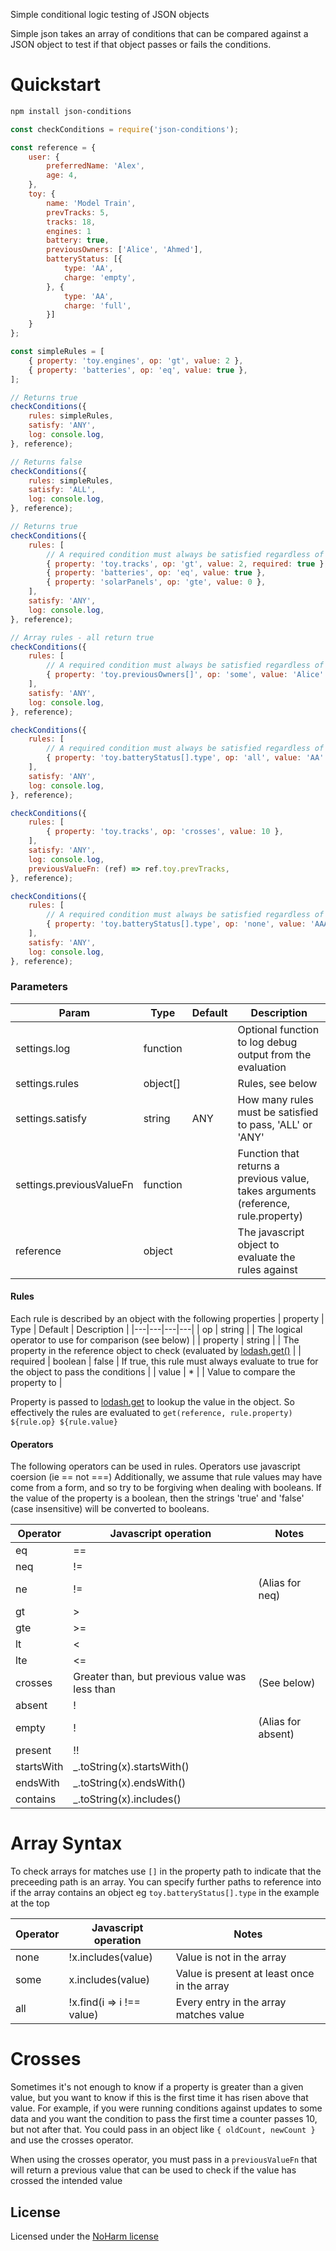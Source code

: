 Simple conditional logic testing of JSON objects

Simple json takes an array of conditions that can be compared against a JSON object to test if that object passes or fails the conditions.

# Quickstart

```sh
npm install json-conditions
```

```javascript
const checkConditions = require('json-conditions');

const reference = {
	user: {
		preferredName: 'Alex',
		age: 4,
	},
	toy: {
		name: 'Model Train',
		prevTracks: 5,
		tracks: 18,
		engines: 1
		battery: true,
		previousOwners: ['Alice', 'Ahmed'],
		batteryStatus: [{
			type: 'AA',
			charge: 'empty',
		}, {
			type: 'AA',
			charge: 'full',
		}]
	}
};

const simpleRules = [
	{ property: 'toy.engines', op: 'gt', value: 2 },
	{ property: 'batteries', op: 'eq', value: true },
];

// Returns true
checkConditions({
	rules: simpleRules,
	satisfy: 'ANY',
	log: console.log,
}, reference);

// Returns false
checkConditions({
	rules: simpleRules,
	satisfy: 'ALL',
	log: console.log,
}, reference);

// Returns true
checkConditions({
	rules: [
		// A required condition must always be satisfied regardless of the value
		{ property: 'toy.tracks', op: 'gt', value: 2, required: true },
		{ property: 'batteries', op: 'eq', value: true },
		{ property: 'solarPanels', op: 'gte', value: 0 },
	],
	satisfy: 'ANY',
	log: console.log,
}, reference);

// Array rules - all return true
checkConditions({
	rules: [
		// A required condition must always be satisfied regardless of the value
		{ property: 'toy.previousOwners[]', op: 'some', value: 'Alice' },
	],
	satisfy: 'ANY',
	log: console.log,
}, reference);

checkConditions({
	rules: [
		// A required condition must always be satisfied regardless of the value
		{ property: 'toy.batteryStatus[].type', op: 'all', value: 'AA' },
	],
	satisfy: 'ANY',
	log: console.log,
}, reference);

checkConditions({
	rules: [
		{ property: 'toy.tracks', op: 'crosses', value: 10 },
	],
	satisfy: 'ANY',
	log: console.log,
	previousValueFn: (ref) => ref.toy.prevTracks,
}, reference);

checkConditions({
	rules: [
		// A required condition must always be satisfied regardless of the value
		{ property: 'toy.batteryStatus[].type', op: 'none', value: 'AAA' },
	],
	satisfy: 'ANY',
	log: console.log,
}, reference);
```

### Parameters

| Param                    | Type     | Default | Description                                                                        |
| ------------------------ | -------- | ------- | ---------------------------------------------------------------------------------- |
| settings.log             | function |         | Optional function to log debug output from the evaluation                          |
| settings.rules           | object[] |         | Rules, see below                                                                   |
| settings.satisfy         | string   | ANY     | How many rules must be satisfied to pass, 'ALL' or 'ANY'                           |
| settings.previousValueFn | function |         | Function that returns a previous value, takes arguments (reference, rule.property) |
| reference                | object   |         | The javascript object to evaluate the rules against                                |

#### Rules

Each rule is described by an object with the following properties
| property | Type | Default | Description |
|---|---|---|---|
| op | string | | The logical operator to use for comparison (see below) |
| property | string | | The property in the reference object to check (evaluated by [lodash.get()](https://lodash.com/docs/4.17.15#get) |
| required | boolean | false | If true, this rule must always evaluate to true for the object to pass the conditions |
| value | \* | | Value to compare the property to |

Property is passed to [lodash.get](https://lodash.com/docs/4.17.15#get) to lookup the value in the object.
So effectively the rules are evaluated to `get(reference, rule.property) ${rule.op} ${rule.value}`

#### Operators

The following operators can be used in rules. Operators use javascript coersion (ie == not ===)
Additionally, we assume that rule values may have come from a form, and so try to be forgiving when dealing with
booleans. If the value of the property is a boolean, then the strings 'true' and 'false' (case insensitive) will
be converted to booleans.

| Operator   | Javascript operation                           | Notes              |
| ---------- | ---------------------------------------------- | ------------------ |
| eq         | ==                                             |                    |
| neq        | !=                                             |                    |
| ne         | !=                                             | (Alias for neq)    |
| gt         | >                                              |                    |
| gte        | >=                                             |                    |
| lt         | <                                              |                    |
| lte        | <=                                             |                    |
| crosses    | Greater than, but previous value was less than | (See below)        |
| absent     | !                                              |                    |
| empty      | !                                              | (Alias for absent) |
| present    | !!                                             |                    |
| startsWith | \_.toString(x).startsWith()                    |                    |
| endsWith   | \_.toString(x).endsWith()                      |                    |
| contains   | \_.toString(x).includes()                      |                    |

# Array Syntax

To check arrays for matches use `[]` in the property path to indicate that the preceeding path is an array.
You can specify further paths to reference into if the array contains an object
eg `toy.batteryStatus[].type` in the example at the top

| Operator | Javascript operation      | Notes                                       |
| -------- | ------------------------- | ------------------------------------------- |
| none     | !x.includes(value)        | Value is not in the array                   |
| some     | x.includes(value)         | Value is present at least once in the array |
| all      | !x.find(i => i !== value) | Every entry in the array matches value      |

# Crosses

Sometimes it's not enough to know if a property is greater than a given value, but you want to know if this is
the first time it has risen above that value.
For example, if you were running conditions against updates to some data and you want the condition to pass
the first time a counter passes 10, but not after that. You could pass in an object like `{ oldCount, newCount }`
and use the crosses operator.

When using the crosses operator, you must pass in a `previousValueFn` that will return a previous value that can
be used to check if the value has crossed the intended value

## License

Licensed under the [NoHarm license](https://github.com/raisely/noharm)
